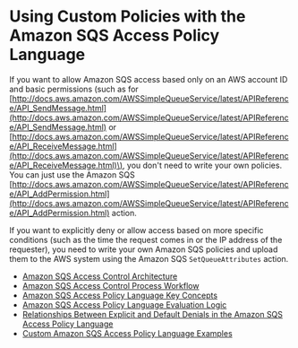 # Using Custom Policies with the Amazon SQS Access Policy Language<a name="sqs-creating-custom-policies"></a>

If you want to allow Amazon SQS access based only on an AWS account ID and basic permissions \(such as for [http://docs.aws.amazon.com/AWSSimpleQueueService/latest/APIReference/API_SendMessage.html](http://docs.aws.amazon.com/AWSSimpleQueueService/latest/APIReference/API_SendMessage.html) or [http://docs.aws.amazon.com/AWSSimpleQueueService/latest/APIReference/API_ReceiveMessage.html](http://docs.aws.amazon.com/AWSSimpleQueueService/latest/APIReference/API_ReceiveMessage.html)\), you don't need to write your own policies\. You can just use the Amazon SQS [http://docs.aws.amazon.com/AWSSimpleQueueService/latest/APIReference/API_AddPermission.html](http://docs.aws.amazon.com/AWSSimpleQueueService/latest/APIReference/API_AddPermission.html) action\.

If you want to explicitly deny or allow access based on more specific conditions \(such as the time the request comes in or the IP address of the requester\), you need to write your own Amazon SQS policies and upload them to the AWS system using the Amazon SQS `SetQueueAttributes` action\.


+ [Amazon SQS Access Control Architecture](sqs-creating-custom-policies-architecture.md)
+ [Amazon SQS Access Control Process Workflow](sqs-creating-custom-policies-process-workflow.md)
+ [Amazon SQS Access Policy Language Key Concepts](sqs-creating-custom-policies-key-concepts.md)
+ [Amazon SQS Access Policy Language Evaluation Logic](sqs-creating-custom-policies-evaluation-logic.md)
+ [Relationships Between Explicit and Default Denials in the Amazon SQS Access Policy Language](sqs-creating-custom-policies-relationships-between-explicit-default-denials.md)
+ [Custom Amazon SQS Access Policy Language Examples](sqs-creating-custom-policies-access-policy-examples.md)